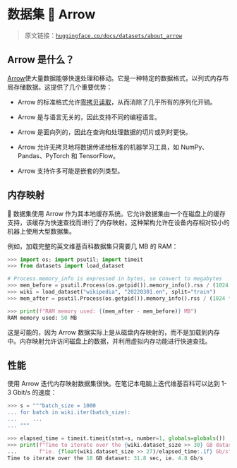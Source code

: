 # 数据集 🤝 Arrow

> 原文链接：[`huggingface.co/docs/datasets/about_arrow`](https://huggingface.co/docs/datasets/about_arrow)

## Arrow 是什么？

[Arrow](https://arrow.apache.org/)使大量数据能够快速处理和移动。它是一种特定的数据格式，以列式内存布局存储数据。这提供了几个重要优势：

+   Arrow 的标准格式允许[零拷贝读取](https://en.wikipedia.org/wiki/Zero-copy)，从而消除了几乎所有的序列化开销。

+   Arrow 是与语言无关的，因此支持不同的编程语言。

+   Arrow 是面向列的，因此在查询和处理数据的切片或列时更快。

+   Arrow 允许无拷贝地将数据传递给标准的机器学习工具，如 NumPy、Pandas、PyTorch 和 TensorFlow。

+   Arrow 支持许多可能是嵌套的列类型。

## 内存映射

🤗 数据集使用 Arrow 作为其本地缓存系统。它允许数据集由一个在磁盘上的缓存支持，该缓存为快速查找而进行了内存映射。这种架构允许在设备内存相对较小的机器上使用大型数据集。

例如，加载完整的英文维基百科数据集只需要几 MB 的 RAM：

```py
>>> import os; import psutil; import timeit
>>> from datasets import load_dataset

# Process.memory_info is expressed in bytes, so convert to megabytes 
>>> mem_before = psutil.Process(os.getpid()).memory_info().rss / (1024 * 1024)
>>> wiki = load_dataset("wikipedia", "20220301.en", split="train")
>>> mem_after = psutil.Process(os.getpid()).memory_info().rss / (1024 * 1024)

>>> print(f"RAM memory used: {(mem_after - mem_before)} MB")
RAM memory used: 50 MB
```

这是可能的，因为 Arrow 数据实际上是从磁盘内存映射的，而不是加载到内存中。内存映射允许访问磁盘上的数据，并利用虚拟内存功能进行快速查找。

## 性能

使用 Arrow 迭代内存映射数据集很快。在笔记本电脑上迭代维基百科可以达到 1-3 Gbit/s 的速度：

```py
>>> s = """batch_size = 1000
... for batch in wiki.iter(batch_size):
...     ...
... """

>>> elapsed_time = timeit.timeit(stmt=s, number=1, globals=globals())
>>> print(f"Time to iterate over the {wiki.dataset_size >> 30} GB dataset: {elapsed_time:.1f} sec, "
...       f"ie. {float(wiki.dataset_size >> 27)/elapsed_time:.1f} Gb/s")
Time to iterate over the 18 GB dataset: 31.8 sec, ie. 4.8 Gb/s
```
